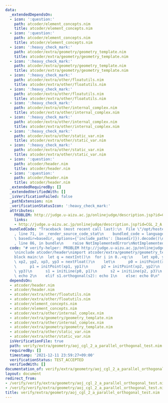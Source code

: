 ```yaml
---
data:
  _extendedDependsOn:
  - icon: ':question:'
    path: atcoder/element_concepts.nim
    title: atcoder/element_concepts.nim
  - icon: ':question:'
    path: atcoder/element_concepts.nim
    title: atcoder/element_concepts.nim
  - icon: ':heavy_check_mark:'
    path: atcoder/extra/geometry/geometry_template.nim
    title: atcoder/extra/geometry/geometry_template.nim
  - icon: ':heavy_check_mark:'
    path: atcoder/extra/geometry/geometry_template.nim
    title: atcoder/extra/geometry/geometry_template.nim
  - icon: ':heavy_check_mark:'
    path: atcoder/extra/other/floatutils.nim
    title: atcoder/extra/other/floatutils.nim
  - icon: ':heavy_check_mark:'
    path: atcoder/extra/other/floatutils.nim
    title: atcoder/extra/other/floatutils.nim
  - icon: ':heavy_check_mark:'
    path: atcoder/extra/other/internal_complex.nim
    title: atcoder/extra/other/internal_complex.nim
  - icon: ':heavy_check_mark:'
    path: atcoder/extra/other/internal_complex.nim
    title: atcoder/extra/other/internal_complex.nim
  - icon: ':heavy_check_mark:'
    path: atcoder/extra/other/static_var.nim
    title: atcoder/extra/other/static_var.nim
  - icon: ':heavy_check_mark:'
    path: atcoder/extra/other/static_var.nim
    title: atcoder/extra/other/static_var.nim
  - icon: ':question:'
    path: atcoder/header.nim
    title: atcoder/header.nim
  - icon: ':question:'
    path: atcoder/header.nim
    title: atcoder/header.nim
  _extendedRequiredBy: []
  _extendedVerifiedWith: []
  _isVerificationFailed: false
  _pathExtension: nim
  _verificationStatusIcon: ':heavy_check_mark:'
  attributes:
    PROBLEM: http://judge.u-aizu.ac.jp/onlinejudge/description.jsp?id=CGL_2_A
    links:
    - http://judge.u-aizu.ac.jp/onlinejudge/description.jsp?id=CGL_2_A
  bundledCode: "Traceback (most recent call last):\n  File \"/opt/hostedtoolcache/Python/3.10.1/x64/lib/python3.10/site-packages/onlinejudge_verify/documentation/build.py\"\
    , line 71, in _render_source_code_stat\n    bundled_code = language.bundle(stat.path,\
    \ basedir=basedir, options={'include_paths': [basedir]}).decode()\n  File \"/opt/hostedtoolcache/Python/3.10.1/x64/lib/python3.10/site-packages/onlinejudge_verify/languages/nim.py\"\
    , line 86, in bundle\n    raise NotImplementedError\nNotImplementedError\n"
  code: "# verify-helper: PROBLEM http://judge.u-aizu.ac.jp/onlinejudge/description.jsp?id=CGL_2_A\n\
    \ninclude atcoder/header\nimport atcoder/extra/geometry/geometry_template\n\n\
    block main:\n  let q = nextInt()\n  for i in 0..<q:\n    let xp0, yp0, xp1, yp1,\
    \ xp2, yp2, xp3, yp3 = nextFloat()\n    let\n      p0 = initPoint(xp0, yp0)\n\
    \      p1 = initPoint(xp1, yp1)\n      p2 = initPoint(xp2, yp2)\n      p3 = initPoint(xp3,\
    \ yp3)\n      s1 = initLine(p0, p1)\n      s2 = initLine(p2, p3)\n    if s1.parallel(s2):\
    \ echo 2\n    elif s1.orthogonal(s2): echo 1\n    else: echo 0\n"
  dependsOn:
  - atcoder/header.nim
  - atcoder/header.nim
  - atcoder/extra/other/floatutils.nim
  - atcoder/extra/other/floatutils.nim
  - atcoder/element_concepts.nim
  - atcoder/element_concepts.nim
  - atcoder/extra/other/internal_complex.nim
  - atcoder/extra/geometry/geometry_template.nim
  - atcoder/extra/other/internal_complex.nim
  - atcoder/extra/geometry/geometry_template.nim
  - atcoder/extra/other/static_var.nim
  - atcoder/extra/other/static_var.nim
  isVerificationFile: true
  path: verify/extra/geometry/aoj_cgl_2_a_parallel_orthogonal_test.nim
  requiredBy: []
  timestamp: '2021-12-11 23:59:27+09:00'
  verificationStatus: TEST_ACCEPTED
  verifiedWith: []
documentation_of: verify/extra/geometry/aoj_cgl_2_a_parallel_orthogonal_test.nim
layout: document
redirect_from:
- /verify/verify/extra/geometry/aoj_cgl_2_a_parallel_orthogonal_test.nim
- /verify/verify/extra/geometry/aoj_cgl_2_a_parallel_orthogonal_test.nim.html
title: verify/extra/geometry/aoj_cgl_2_a_parallel_orthogonal_test.nim
---
```

